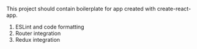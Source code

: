 This project should contain boilerplate for app created with create-react-app.

1. ESLint and code formatting
2. Router integration
3. Redux integration
